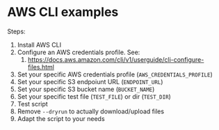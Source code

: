 # AWS CLI examples

Steps:

1. Install AWS CLI
1. Configure an AWS credentials profile. See:
   1. <https://docs.aws.amazon.com/cli/v1/userguide/cli-configure-files.html>
1. Set your specific AWS credentials profile (`AWS_CREDENTIALS_PROFILE`)
1. Set your specific S3 endpoiunt URL (`ENDPOINT_URL`)
1. Set your specific S3 bucket name (`BUCKET_NAME`)
1. Set your specific test file (`TEST_FILE`) or dir (`TEST_DIR`)
1. Test script
1. Remove `--dryrun` to actually download/upload files
1. Adapt the script to your needs
